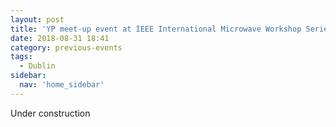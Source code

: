 ```yaml
---
layout: post
title: 'YP meet-up event at IEEE International Microwave Workshop Series, Dublin – August 2018'
date: 2018-08-31 18:41
category: previous-events
tags:
  - Dublin
sidebar:
  nav: 'home_sidebar'
---
```


Under construction
